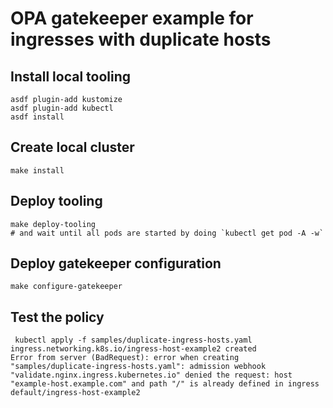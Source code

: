 # OPA gatekeeper example for ingresses with duplicate hosts

## Install local tooling

```shell
asdf plugin-add kustomize
asdf plugin-add kubectl
asdf install
```

## Create local cluster

```shell
make install
```

## Deploy tooling

```shell
make deploy-tooling
# and wait until all pods are started by doing `kubectl get pod -A -w`
```

## Deploy gatekeeper configuration

```shell
make configure-gatekeeper
```

## Test the policy

```shell
 kubectl apply -f samples/duplicate-ingress-hosts.yaml
ingress.networking.k8s.io/ingress-host-example2 created
Error from server (BadRequest): error when creating "samples/duplicate-ingress-hosts.yaml": admission webhook "validate.nginx.ingress.kubernetes.io" denied the request: host "example-host.example.com" and path "/" is already defined in ingress default/ingress-host-example2
```